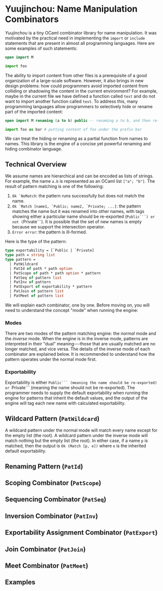 # Yuujinchou: Name Manipulation Combinators

_Yuujinchou_ is a tiny OCaml combinator library for name manipulation. It was motivated by the practical need in implementing the `import` or `include` statements that are present in almost all programming languages. Here are some examples of such statements:
```agda
open import M
```
```python
import foo
```
The ability to import content from other files is a prerequisite of a good organization of a large-scale software. However, it also brings in new design problems: how could programmers avoid imported content from colliding or shadowing the content in the current environment? For example, maybe in the current file we have defined a function called `test` and do not want to import another function called `test`. To address this, many programming languages allow programmers to selectively hide or rename part of the imported content:
```agda
open import M renaming (a to b) public -- renaming a to b, and then re-exporting the content
```
```python
import foo as bar # putting content of foo under the prefix bar
```
We can treat the hiding or renaming as a partial function from names to names. This library is the engine of a concise yet powerful renaming and hiding combinator language.

## Technical Overview

We assume names are hierarchical and can be encoded as lists of strings. For example, the name `a.b` is represented as an OCaml list `["a"; "b"]`.
The result of pattern matching is one of the following:

1. ```Ok `NoMatch```: the pattern runs successfully but does not match the name.
2. ```Ok `Match [name1, `Public; name2, `Private; ...]```: the pattern matches the name but it was renamed into other names, with tags showing either a particular name should be re-exported (````Public```) or not (````Private```). It is possible that the set of new names is empty because we support the intersection operator.
3. ```Error error```: the pattern is ill-formed.

Here is the type of the pattern:
```ocaml
type exportability = [`Public | `Private]
type path = string list
type pattern =
  | PatWildcard
  | PatId of path * path option
  | PatScope of path * path option * pattern
  | PatSeq of pattern list
  | PatInv of pattern
  | PatExport of exportability * pattern
  | PatJoin of pattern list
  | PatMeet of pattern list
```
We will explain each combinator, one by one. Before moving on, you will need to understand the concept "mode" when running the engine:

### Modes

There are two modes of the pattern matching engine: the _normal_ mode and the _inverse_ mode. When the engine is in the inverse mode, patterns are interpreted in their "dual" meaning---those that are usually matched are no longer matched, and vice versa. The details of the inverse mode of each combinator are explained below. It is recommended to understand how the pattern operates under the normal mode first.

### Exportability

Exportability is either ````Public``` (meaning the name should be re-exported) or ````Private``` (meaning the name should not be re-exported). The programmer needs to supply the default exportability when running the engine for patterns that inherit the default values, and the output of the engine will tag each new name with calculated exportability.

## Wildcard Pattern (`PatWildcard`)

A wildcard pattern under the normal mode will match every name except for the empty list (the root). A wildcard pattern under the inverse mode will match nothing but the empty list (the root). In either case, if a name `p` is matched, then the output is `Ok (Match [p, e])` where `e` is the inherited default exportability.

## Renaming Pattern (`PatId`)

## Scoping Combinator (`PatScope`)

## Sequencing Combinator (`PatSeq`)

## Inversion Combinator (`PatInv`)

## Exportability Assignment Combinator (`PatExport`)

## Join Combinator (`PatJoin`)

## Meet Combinator (`PatMeet`)

## Examples
